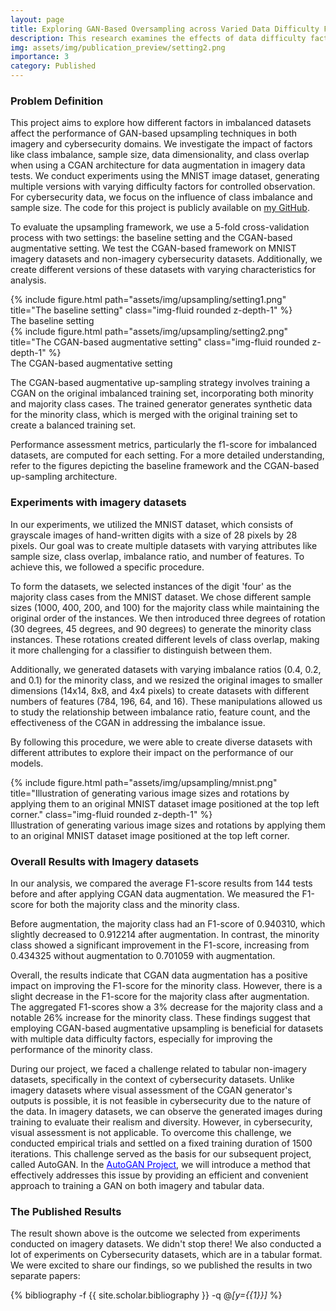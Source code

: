 ```yaml
---
layout: page
title: Exploring GAN-Based Oversampling across Varied Data Difficulty Factors
description: This research examines the effects of data difficulty factors on GAN-based upsampling in imagery and cybersecurity data. Factors include imbalance ratio, sample size, data dimensionality, and class overlap. The study aims to understand their impact on performance.
img: assets/img/publication_preview/setting2.png
importance: 3
category: Published
---
```



<h3>Problem Definition</h3>
This project aims to explore how different factors in imbalanced datasets affect the performance of GAN-based upsampling techniques in both imagery and cybersecurity domains. We investigate the impact of factors like class imbalance, sample size, data dimensionality, and class overlap when using a CGAN architecture for data augmentation in imagery data tests. We conduct experiments using the MNIST image dataset, generating multiple versions with varying difficulty factors for controlled observation. For cybersecurity data, we focus on the influence of class imbalance and sample size. The code for this project is publicly available on <a href="https://github.com/enazari/GAN-upsampling" style=" text-decoration: underline;">my GitHub</a>.

To evaluate the upsampling framework, we use a 5-fold cross-validation process with two settings: the baseline setting and the CGAN-based augmentative setting. We test the CGAN-based framework on MNIST imagery datasets and non-imagery cybersecurity datasets. Additionally, we create different versions of these datasets with varying characteristics for analysis.

<div class="row">
    <div class='container' style='max-width: 100%;'>
    <div class="col-sm mt-3 mt-md-0">
        {% include figure.html path="assets/img/upsampling/setting1.png" title="The baseline setting" class="img-fluid rounded z-depth-1" %}
    </div>
        </div>

</div>
<div class="caption">
    The baseline setting
</div>

<div class="row">
    <div class='container' style='max-width: 100%;'>
    <div class="col-sm mt-3 mt-md-0">
        {% include figure.html path="assets/img/upsampling/setting2.png" title="The CGAN-based augmentative setting" class="img-fluid rounded z-depth-1" %}
    </div>
        </div>

</div>
<div class="caption">
    The CGAN-based augmentative setting
</div>


The CGAN-based augmentative up-sampling strategy involves training a CGAN on the original imbalanced training set, incorporating both minority and majority class cases. The trained generator generates synthetic data for the minority class, which is merged with the original training set to create a balanced training set.

Performance assessment metrics, particularly the f1-score for imbalanced datasets, are computed for each setting. For a more detailed understanding, refer to the figures depicting the baseline framework and the CGAN-based up-sampling architecture.


<h3>Experiments with imagery datasets</h3>

In our experiments, we utilized the MNIST dataset, which consists of grayscale images of hand-written digits with a size of 28 pixels by 28 pixels. Our goal was to create multiple datasets with varying attributes like sample size, class overlap, imbalance ratio, and number of features. To achieve this, we followed a specific procedure.

To form the datasets, we selected instances of the digit 'four' as the majority class cases from the MNIST dataset. We chose different sample sizes (1000, 400, 200, and 100) for the majority class while maintaining the original order of the instances. We then introduced three degrees of rotation (30 degrees, 45 degrees, and 90 degrees) to generate the minority class instances. These rotations created different levels of class overlap, making it more challenging for a classifier to distinguish between them.

Additionally, we generated datasets with varying imbalance ratios (0.4, 0.2, and 0.1) for the minority class, and we resized the original images to smaller dimensions (14x14, 8x8, and 4x4 pixels) to create datasets with different numbers of features (784, 196, 64, and 16). These manipulations allowed us to study the relationship between imbalance ratio, feature count, and the effectiveness of the CGAN in addressing the imbalance issue.

By following this procedure, we were able to create diverse datasets with different attributes to explore their impact on the performance of our models.


<div class="row">
    <div class='container' style='max-width: 100%;'>
    <div class="col-sm mt-3 mt-md-0">
        {% include figure.html path="assets/img/upsampling/mnist.png" title="Illustration of generating various image sizes and rotations by applying them to an original MNIST dataset image positioned at the top left corner." class="img-fluid rounded z-depth-1" %}
    </div>
        </div>

</div>
<div class="caption">
    Illustration of generating various image sizes and rotations by applying them to an original MNIST dataset image positioned at the top left corner.
</div>




<h3>Overall Results with Imagery datasets</h3>

In our analysis, we compared the average F1-score results from 144 tests before and after applying CGAN data augmentation. We measured the F1-score for both the majority class and the minority class.

Before augmentation, the majority class had an F1-score of 0.940310, which slightly decreased to 0.912214 after augmentation. In contrast, the minority class showed a significant improvement in the F1-score, increasing from 0.434325 without augmentation to 0.701059 with augmentation.

Overall, the results indicate that CGAN data augmentation has a positive impact on improving the F1-score for the minority class. However, there is a slight decrease in the F1-score for the majority class after augmentation. The aggregated F1-scores show a 3% decrease for the majority class and a notable 26% increase for the minority class. These findings suggest that employing CGAN-based augmentative upsampling is beneficial for datasets with multiple data difficulty factors, especially for improving the performance of the minority class. 


During our project, we faced a challenge related to tabular non-imagery datasets, specifically in the context of cybersecurity datasets. Unlike imagery datasets where visual assessment of the CGAN generator's outputs is possible, it is not feasible in cybersecurity due to the nature of the data. In imagery datasets, we can observe the generated images during training to evaluate their realism and diversity. However, in cybersecurity, visual assessment is not applicable. To overcome this challenge, we conducted empirical trials and settled on a fixed training duration of 1500 iterations. This challenge served as the basis for our subsequent project, called AutoGAN. In the <a href="{{ '/projects/autoGAN' | relative_url }}" style="color: blue; text-decoration: underline;">AutoGAN Project</a>, we will introduce a method that effectively addresses this issue by providing an efficient and convenient approach to training a GAN on both imagery and tabular data.



<h3>The Published Results</h3>
The result shown above is the outcome we selected from experiments conducted on imagery datasets. We didn't stop there! We also conducted a lot of experiments on Cybersecurity datasets, which are in a tabular format. We were excited to share our findings, so we published the results in two separate papers:
<div class='container' >
<div class="publications">

  {% bibliography -f {{ site.scholar.bibliography }} -q @*[y={{1}}]* %}

</div>
</div>

<!-- <div class='container' >
 The code for AutoGAN can be found at <a href='https://github.com/enazari/GAN-upsampling-LIDTA21'>https://github.com/enazari/GAN-upsampling-LIDTA21</a>.
</div> -->